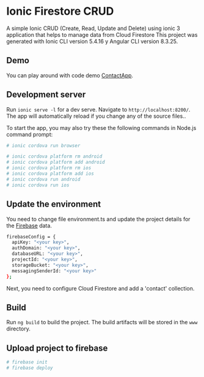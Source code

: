 # Ionic Firestore CRUD
A simple Ionic CRUD (Create, Read, Update and Delete) using ionic 3 application that helps to manage data from Cloud Firestore
This project was generated with Ionic CLI version 5.4.16 y Angular CLI version 8.3.25.

## Demo
You can play around with code demo [ContactApp](https://stt-contactsapp.web.app).

## Development server
Run `ionic serve -l` for a dev serve. Navigate to `http://localhost:8200/`. The app will automatically reload if you change any of the source files..

To start the app, you may also try these the following commands in Node.js command prompt:
```sh
# ionic cordova run browser

# ionic cordova platform rm android
# ionic cordova platform add android
# ionic cordova platform rm ios
# ionic cordova platform add ios
# ionic cordova run android
# ionic cordova run ios
```

## Update the environment
You need to change file environment.ts and update the project details for the [Firebase](https://firebase.google.com/?hl=es) data.

```sh
firebaseConfig = {
  apiKey: "<your key>",
  authDomain: "<your key>",
  databaseURL: "<your key>",
  projectId: "<your key>",
  storageBucket: "<your key>",
  messagingSenderId: "<your key>"
};
``` 
Next, you need to configure Cloud Firestore and add a 'contact' collection.

## Build
Run `ng build` to build the project. The build artifacts will be stored in the `www` directory.

## Upload project to firebase
```sh
# firebase init
# firebase deploy
``` 
